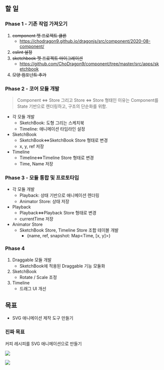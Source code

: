 ## 할 일
### Phase 1 - 기존 작업 가져오기
1. ~~component 펫 프로젝트 클론~~
   - https://chodragon9.github.io/dragonjs/src/component/2020-08-component/
1. ~~eslint 설정~~
1. ~~sketchbook 펫 프로젝트 마이그레이션~~
   - https://github.com/ChoDragon9/component/tree/master/src/apps/sketchbook
1. ~~모양 컴포넌트 추가~~

### Phase 2 - 코어 모듈 개발
> Component <=> Store 그리고 Store <=> Store 형태인 이유는
> Component를 State 기반으로 렌더링하고, 구조의 단순화를 위함.

- 각 모듈 개발
  - SketchBook: 도형 그리는 스케치북
  - Timeline: 애니메이션 타임라인 설정
- SketchBook
  - SketchBook<=>SketchBook Store 형태로 변경
  - x, y, ref 저장
- Timeline
  - Timeline<=>Timeline Store 형태로 변경
  - Time, Name 저장
    
### Phase 3 - 모듈 통합 및 프로토타입
- 각 모듈 개발
  - Playback: 상태 기반으로 애니메이션 렌더링
  - Animator Store: 상태 저장
- Playback
  - Playback<=>Playback Store 형태로 변경
  - currentTime 저장
- Animator Store
  - SketchBook Store, Timeline Store 조합 테이블 개발
    - {name, ref, snapshot: Map<Time, [x, y]>}

### Phase 4
1. Draggable 모듈 개발
   - SketchBook에 적용된 Draggable 기능 모듈화
1. SketchBook
   - Rotate / Scale 조정
1. Timeline
   - 드래그 UI 개선

## 목표
- SVG 애니메이션 제작 도구 만들기

### 진짜 목표
커피 레시피를 SVG 애니메이션으로 만들기

![](https://blog.kakaocdn.net/dn/cufi1T/btqJPBCIVbf/3XH4k5H4Eg37oZ5ygrvjmK/img.gif)

![](https://i.pinimg.com/originals/8f/ab/a0/8faba0c528abb711eca46a7e70674c97.gif)
